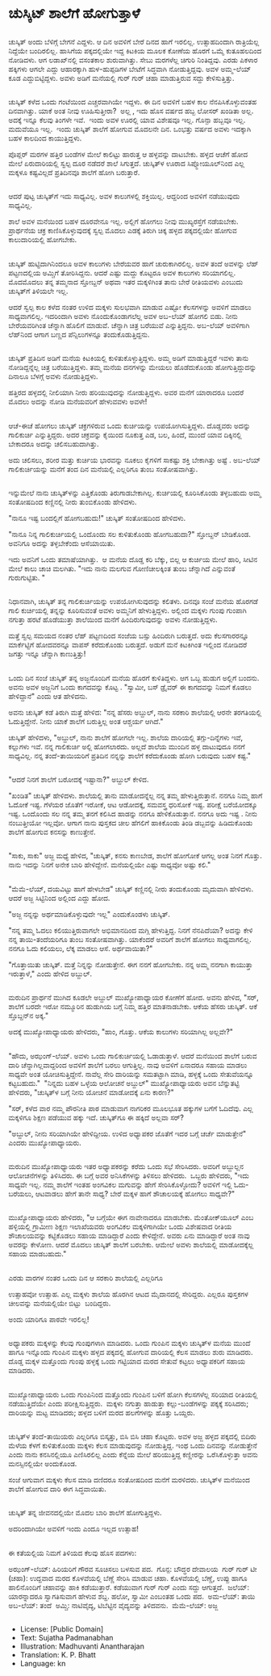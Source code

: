 # ಚುಸ್ಕಿಟ್ ಶಾಲೆಗೆ ಹೋಗುತ್ತಾಳೆ

##
ಚುಸ್ಕಿತ್ ಅಂದು ಬೆಳಿಗ್ಗೆ ಬೇಗನೆ ಎದ್ದಳು. ಆ ದಿನ ಅವಳಿಗೆ ಬೇರೆ ದಿನದ ಹಾಗೆ ಇರಲಿಲ್ಲ. ಉತ್ಸಾಹದಿಂದಾಗಿ ರಾತ್ರಿಯೆಲ್ಲ ನಿದ್ದೆಯೇ ಬಂದಿರಲಿಲ್ಲ. ಹಾಸಿಗೆಯ ಪಕ್ಕದಲ್ಲಿಯೇ ಇದ್ದ ಕಿಟಕಿಯ ಮೂಲಕ ಕೋಣೆಯ ಹೊರಗೆ ಒಮ್ಮೆ ಕುತೂಹಲದಿಂದ ನೋಡಿದಳು. ಆಗ ಲಡಾಖ್‌ನಲ್ಲಿ ವಸಂತಕಾಲ ಶುರುವಾಗಿತ್ತು. ಸೇಬು ಮರಗಳೆಲ್ಲ ಚಿಗುರಿ ನಿಂತಿದ್ದವು. ಎರಡು ಪಿಕಳಾರ ಹಕ್ಕಿಗಳು ಆಗಲೇ ಎದ್ದು ಆಹಾರಕ್ಕಾಗಿ ಹುಳ-ಹುಪ್ಪಡಿಗಳ ಬೇಟೆಗೆ ಸಿದ್ಧವಾಗಿ ನೋಡುತ್ತಿದ್ದವು. ಅವಳ ಅಮ್ಮ-ಲೆಯ್ ಕೂಡ ಎದ್ದುಬಿಟ್ಟಿದ್ದಳು. ಅವಳು ಅಡಿಗೆ ಮನೆಯಲ್ಲಿ ಗುರ್ ಗುರ್ ಚಹಾ ಮಾಡುತ್ತಿರುವ ಸದ್ದು ಕೇಳಿಸುತ್ತಿತ್ತು. 

##
ಚುಸ್ಕಿತ್ ಕಳೆದ ಒಂದು ಗಂಟೆಯಿಂದ ಎಚ್ಚರವಾಗಿಯೇ ಇದ್ದಳು. ಈ ದಿನ ಅವಳಿಗೆ ಬಹಳ ಕಾಲ ನೆನಪಿಸಿಕೊಳ್ಳುವಂತಹ ದಿನವಾಗಿತ್ತು. ಯಾಕೆ ಅಂತ ನೀವು ಊಹಿಸುತ್ತೀರಾ? 
ಅಲ್ಲ , ಇದು ಹೊಸ ವರ್ಷದ ಹಬ್ಬ ಲೋಸರ್ ಖಂಡಿತಾ ಅಲ್ಲ. ಅದಕ್ಕೆ ಇನ್ನೂ ಕೆಲವು ತಿಂಗಳೇ ಇವೆ. 
ಇಂದು ಅವಳ ಊರಲ್ಲಿ ಯಾವ ವಿಶೇಷವೂ ಇಲ್ಲ. ಗೊನ್ಪಾ ಹಬ್ಬವೂ ಇಲ್ಲ. ಮದುವೆಯೂ ಇಲ್ಲ. 
ಇಂದು ಚುಸ್ಕಿತ್ ಶಾಲೆಗೆ ಹೋಗುವ ಮೊದಲನೇ ದಿನ. ಒಂಭತ್ತು ವರ್ಷದ ಅವಳು ಇದಕ್ಕಾಗಿ ಬಹಳ ಕಾಲದಿಂದ ಕಾಯುತ್ತಿದ್ದಳು. 

ಪೊಪ್ಲರ್ ಮರಗಳ ಹತ್ತಿರ ಬಂಡೆಗಳ ಮೇಲೆ ಕಾಲಿಟ್ಟು ಹಾರುತ್ತ ಆ ಹಳ್ಳವನ್ನು ದಾಟಬೇಕು. ಹಳ್ಳದ ಆಚೆಗೆ ಹೋದ ಮೇಲೆ ಏರುದಾರಿಯಲ್ಲಿ ಸ್ವಲ್ಪ ದೂರ ನಡೆದರೆ ಶಾಲೆ ಸಿಗುತ್ತದೆ. ಚುಸ್ಕಿತ್‌ಳ ಊರಾದ ಸಿಪ್ಮೋಯೂಲ್‌ನಿಂದ ಎಲ್ಲ ಮಕ್ಕಳೂ ಕಷ್ಟವಿಲ್ಲದೆ ಪ್ರತಿದಿನವೂ ಶಾಲೆಗೆ ಹೋಗಿ ಬರುತ್ತಾರೆ.

##
ಆದರೆ ಪುಟ್ಟ ಚುಸ್ಕಿತ್‌ಗೆ ಇದು ಸಾಧ್ಯವಿಲ್ಲ. ಅವಳ ಕಾಲುಗಳಲ್ಲಿ ಶಕ್ತಿಯಿಲ್ಲ. ಆದ್ದರಿಂದ ಅವಳಿಗೆ ನಡೆಯುವುದು ಸಾಧ್ಯವಿಲ್ಲ. 

ಶಾಲೆ ಅವಳ ಮನೆಯಿಂದ ಬಹಳ ದೂರವೇನೂ ಇಲ್ಲ. ಅಲ್ಲಿಗೆ ಹೋಗಲು ನೀವು ಮುಖ್ಯರಸ್ತೆಗೆ ನಡೆಯಬೇಕು. ಪ್ರಾರ್ಥನೆಯ ಚಕ್ರ ಕಾಣಿಸಿಕೊಳ್ಳುವುದಕ್ಕೆ ಸ್ವಲ್ಪ ಮೊದಲು ಎಡಕ್ಕೆ ತಿರುಗಿ ಚಿಕ್ಕ ಹಳ್ಳದ ಪಕ್ಕದಲ್ಲಿಯೇ ಹೋಗುವ ಕಾಲುದಾರಿಯಲ್ಲಿ ಹೋಗಬೇಕು. 

##
ಚುಸ್ಕಿತ್ ಹುಟ್ಟಿದಾಗಿನಿಂದಲೂ ಅವಳ ಕಾಲುಗಳು ಬೇರೆಯವರ ಹಾಗೆ ಚುರುಕಾಗಿರಲಿಲ್ಲ. ಅವಳ ತಂದೆ ಅವಳನ್ನು ಲೆಹ್ ಪಟ್ಟಣದಲ್ಲಿಯ ಅಮ್ಚಿಗೆ ತೋರಿಸಿದ್ದನು. ಆದರೆ ಎಷ್ಟು ಮದ್ದು ಕೊಟ್ಟರೂ ಅವಳ ಕಾಲುಗಳು ಸರಿಯಾಗಲಿಲ್ಲ. ಮೊದಮೊದಲು ತನ್ನ ತಮ್ಮನಾದ ಸ್ತೋಬ್ದನ್ ಅಥವಾ ಇತರ ಮಕ್ಕಳಿಗಿಂತ ತಾನು ಬೇರೆ ರೀತಿಯವಳು ಎಂಬುದು ಚುಸ್ಕಿತ್‌ಗೆ ತಿಳಿಯಲೇ ಇಲ್ಲ.

ಆದರೆ ಸ್ವಲ್ಪ ಕಾಲ ಕಳೆದ ನಂತರ ಉಳಿದ ಮಕ್ಕಳು ಸುಲಭವಾಗಿ ಮಾಡುವ ಎಷ್ಟೋ ಕೆಲಸಗಳನ್ನು ಅವಳಿಗೆ ಮಾಡಲು ಸಾಧ್ಯವಾಗಲಿಲ್ಲ. ಇದರಿಂದಾಗಿ ಅವಳು ನೊಂದುಕೊಂಡಾಗಲೆಲ್ಲ ಅವಳ ಅಬ-ಲೆಯ್ ಹೋಗಲಿ ಬಿಡು. ನೀನು ಬೇರೆಯವರಿಗಿಂತ ಚೆನ್ನಾಗಿ ಹೊಲಿಗೆ ಮಾಡುವೆ. ಚೆನ್ನಾಗಿ ಚಿತ್ರ ಬರೆಯುವೆ ಎನ್ನುತ್ತಿದ್ದನು. ಅಬ-ಲೆಯ್ ಅವಳಿಗಾಗಿ ಲೆಹ್‌ನಿಂದ ಆಗಾಗ ಬಣ್ಣದ ಪೆನ್ಸಿಲುಗಳನ್ನೂ ತಂದುಕೊಡುತ್ತಿದ್ದನು. 

##
ಚುಸ್ಕಿತ್ ಪ್ರತಿದಿನ ಅಡಿಗೆ ಮನೆಯ ಕಿಟಕಿಯಲ್ಲಿ ಕುಳಿತುಕೊಳ್ಳುತ್ತಿದ್ದಳು. ಅಮ್ಮ ಅಡಿಗೆ ಮಾಡುತ್ತಿದ್ದರೆ ಇವಳು ತಾನು ನೋಡಿದ್ದನ್ನೆಲ್ಲ ಚಿತ್ರ ಬರೆಯುತ್ತಿದ್ದಳು. ತಮ್ಮ ಮನೆಯ ದನಗಳನ್ನು ಮೇಯಲು ಹೊಡೆದುಕೊಂಡು ಹೋಗುತ್ತಿದ್ದುದನ್ನು ದಿನಾಲೂ ಬೆಳಗ್ಗೆ ಅವಳು ನೋಡುತ್ತಿದ್ದಳು.

ಹತ್ತಿರದ ಹಳ್ಳದಲ್ಲಿ ನೀಲಿಯಾಗಿ ನೀರು ಹರಿಯುವುದನ್ನು ನೋಡುತ್ತಿದ್ದಳು. ಅವರ ಮನೆಗೆ ಯಾರಾದರೂ ಬಂದರೆ ಮೊದಲು ಅದನ್ನು ನೋಡಿ ಮನೆಯವರಿಗೆ ಹೇಳುವವಳು ಅವಳೇ! 

##
ಆಚೆ-ಈಚೆ ಹೋಗಲು ಚುಸ್ಕಿತ್ ಚಕ್ರಗಳಿರುವ ಒಂದು ಕುರ್ಚಿಯನ್ನು ಉಪಯೋಗಿಸುತ್ತಿದ್ದಳು. ದೊಡ್ಡವರು ಅದನ್ನು ಗಾಲಿಕುರ್ಚಿ ಎನ್ನುತ್ತಿದ್ದರು. ಅದರ ಚಕ್ರವನ್ನು ಕೈಯಿಂದ ನೂಕುತ್ತ ಎಡ, ಬಲ, ಹಿಂದೆ, ಮುಂದೆ ಯಾವ ದಿಕ್ಕಿನಲ್ಲಿ ಬೇಕಾದರೂ ಅದನ್ನು ಚಲಿಸಬಹುದಾಗಿತ್ತು.

ಅದು ಚಲಿಸಲು, ಶರೀರ ಮತ್ತು ಕುರ್ಚಿಯ ಭಾರವನ್ನು ನೂಕಲು ಕೈಗಳಿಗೆ ಸಾಕಷ್ಟು ಶಕ್ತಿ ಬೇಕಾಗಿತ್ತು ಅಷ್ಟೆ . ಅಬ-ಲೆಯ್ ಗಾಲಿಕುರ್ಚಿಯನ್ನು ಮನೆಗೆ ತಂದ ದಿನ ಮನೆಯಲ್ಲಿ ಎಲ್ಲರಿಗೂ ತುಂಬ ಸಂತೋಷವಾಗಿತ್ತು. 

##
ಇನ್ನುಮೇಲೆ ನಾನು ಚುಸ್ಕಿತ್‌ಳನ್ನು ಎತ್ತಿಕೊಂಡು ತಿರುಗಾಡಬೇಕಾಗಿಲ್ಲ. ಕುರ್ಚಿಯಲ್ಲಿ ಕೂರಿಸಿಕೊಂಡು ತಳ್ಳಬಹುದು ಅಮ್ಮ ಸಂತೋಷದಿಂದ ಕಣ್ಣಿನಲ್ಲಿ ನೀರು ತುಂಬಿಕೊಂಡು ಹೇಳಿದಳು. 

"ನಾನೂ ಇಷ್ಟ ಬಂದಲ್ಲಿಗೆ ಹೋಗಬಹುದು!" ಚುಸ್ಕಿತ್ ಸಂತೋಷದಿಂದ ಹೇಳಿದಳು. 

"ನಾನೂ ನಿನ್ನ ಗಾಲಿಕುರ್ಚಿಯಲ್ಲಿ ಒಂದೊಂದು ಸಲ ಕುಳಿತುಕೊಂಡು ಹೋಗಬಹುದಾ?" ಸ್ತೋಬ್ದನ್ ಬೇಡಿಕೊಂಡ. ಅವನಿಗೂ ಅದನ್ನು ತಳ್ಳಬೇಕೆಂದು ಆಸೆಯಾಯಿತು. 

ಇದು ಅವನಿಗೆ ಒಂದು ತಮಾಷೆಯಾಗಿತ್ತು. 
ಆ ಮನೆಯ ದೊಡ್ಡ ಕರಿ ಬೆಕ್ಕು, ಬಿಲ್ಲ ಆ ಕುರ್ಚಿಯ ಮೇಲೆ ಹಾರಿ, ಸೀಟಿನ ಮೇಲೆ ಕಾಲು ಚಾಚಿ ಮಲಗಿತು. "ಇದು ನಾನು ಮಲಗುವ ಗೋಣಿಚೀಲಕ್ಕಿಂತ ತುಂಬ ಚೆನ್ನಾಗಿದೆ ಎನ್ನುವಂತೆ ಗುರುಗುಟ್ಟಿತು. "

##
ನಿಧಾನವಾಗಿ, ಚುಸ್ಕಿತ್ ತನ್ನ ಗಾಲಿಕುರ್ಚಿಯನ್ನು ಉಪಯೋಗಿಸುವುದನ್ನು ಕಲಿತಳು. ದಿನವೂ ಸಂಜೆ ಮನೆಯ ಹೊರಗಡೆ ಗಾಲಿ ಕುರ್ಚಿಯಲ್ಲಿ ತನ್ನನ್ನು ಕೂರಿಸುವಂತೆ ಅವಳು ಅಮ್ಮನಿಗೆ ಹೇಳುತ್ತಿದ್ದಳು. ಅಲ್ಲಿಂದ ಮಕ್ಕಳು ಗುಂಪು ಗುಂಪಾಗಿ ನಗುತ್ತಾ ಹರಟೆ ಹೊಡೆಯುತ್ತಾ ಶಾಲೆಯಿಂದ ಮನೆಗೆ ಹಿಂದಿರುಗುವುದನ್ನು ಅವಳು ನೋಡುತ್ತಿದ್ದಳು. 

ಮತ್ತೆ ಸ್ವಲ್ಪ ಸಮಯದ ನಂತರ ಲೆಹ್ ಪಟ್ಟಣದಿಂದ ಸಂಜೆಯ ಬಸ್ಸು ಹಿಂದಿರುಗಿ ಬರುತ್ತದೆ. ಅದು ಕೆಲಸಗಾರರನ್ನೂ ಮಾರ್ಕೆಟ್ಟಿಗೆ ಹೋದವರನ್ನೂ ವಾಪಸ್ ಕರೆದುಕೊಂಡು ಬರುತ್ತದೆ. ಅಡುಗೆ ಮನೆ ಕಿಟಕಿಗಿಂತ ಇಲ್ಲಿಂದ ನೋಡಿದರೆ ಜಗತ್ತು ಇನ್ನೂ ಚೆನ್ನಾಗಿ ಕಾಣುತ್ತಿತ್ತು! 

##
ಒಂದು ದಿನ ಸಂಜೆ ಚುಸ್ಕಿತ್ ತನ್ನ ಅಜ್ಜನೊಂದಿಗೆ ಮನೆಯ ಹೊರಗೆ ಕುಳಿತಿದ್ದಳು. ಆಗ ಒಬ್ಬ ಹುಡುಗ ಅಲ್ಲಿಗೆ ಬಂದನು. ಅವನು ಅವಳ ಅಜ್ಜನಿಗೆ ಒಂದು ಕಾಗದವನ್ನು ಕೊಟ್ಟ . "ಸ್ವಾಮೀ, ಬಸ್ ಡ್ರೈವರ್ ಈ ಕಾಗದವನ್ನು ನಿಮಗೆ ಕೊಡಲು ಹೇಳಿದ್ದಾನೆ" ಎಂದು ಆತ ಹೇಳಿದನು. 

ಅವನು ಚುಸ್ಕಿತ್ ಕಡೆ ತಿರುಗಿ ಮತ್ತೆ ಹೇಳಿದ: "ನನ್ನ ಹೆಸರು ಅಬ್ದುಲ್, ನಾನು ಸರಕಾರಿ ಶಾಲೆಯಲ್ಲಿ ಆರನೇ ತರಗತಿಯಲ್ಲಿ ಓದುತ್ತಿದ್ದೇನೆ. ನೀನು ಯಾಕೆ ಶಾಲೆಗೆ ಬರುತ್ತಿಲ್ಲ ಅಂತ ಆಶ್ಚರ್ಯ ಆಗಿದೆ." 

ಚುಸ್ಕಿತ್ ಹೇಳಿದಳು, "ಅಬ್ದುಲ್, ನಾನು ಶಾಲೆಗೆ ಹೋಗಲೇ ಇಲ್ಲ. ಶಾಲೆಯ ದಾರಿಯಲ್ಲಿ ತಗ್ಗು-ದಿನ್ನೆಗಳು ಇವೆ, ಕಲ್ಲುಗಳು ಇವೆ. ನನ್ನ ಗಾಲಿಕುರ್ಚಿ ಅಲ್ಲಿ ಹೋಗಲಾರದು. ಅಲ್ಲದೆ ಶಾಲೆಯ ಮುಂದಿನ ಹಳ್ಳ ದಾಟುವುದೂ ನನಗೆ ಸಾಧ್ಯವಿಲ್ಲ. ನನ್ನ ತಂದೆ-ತಾಯಿಯರಿಗೆ ಪ್ರತಿದಿನ ನನ್ನನ್ನು ಶಾಲೆಗೆ ಕರೆದುಕೊಂಡು ಹೋಗಿ ಬರುವುದು ಬಹಳ ಕಷ್ಟ."

##
"ಆದರೆ ನಿನಗೆ ಶಾಲೆಗೆ ಬರೋದಕ್ಕೆ ಇಷ್ಟಾನಾ?" ಅಬ್ದುಲ್ ಕೇಳಿದ. 

"ಖಂಡಿತ" ಚುಸ್ಕಿತ್ ಹೇಳಿದಳು. ಶಾಲೆಯಲ್ಲಿ ತಾನು ಮಾಡೋದನ್ನೆಲ್ಲ ನನ್ನ ತಮ್ಮ ಹೇಳುತ್ತಿರುತ್ತಾನೆ. ನನಗೂ ನಿಮ್ಮ ಹಾಗೆ ಓದೋಕೆ ಇಷ್ಟ. ಗೆಳೆಯರ ಜೊತೆಗೆ ಇರೋಕೆ, ಆಟ ಆಡೋದಕ್ಕೆ, ಸಮವಸ್ತ್ರ ಧರಿಸೋಕೆ ಇಷ್ಟ. ಪರೀಕ್ಷೆ ಬರೆಯೋದಕ್ಕೂ ಇಷ್ಟ. ಒಂದೊಂದು ಸಲ ನನ್ನ ತಮ್ಮ ತನಗೆ ಕಲಿಸಿದ ಹಾಡನ್ನು ನನಗೂ ಹೇಳಿಕೊಡುತ್ತಾನೆ. ನನಗೂ ಅದು ಇಷ್ಟ . ನೀನು ನಂಬುತ್ತೀಯೋ ಇಲ್ಲವೋ. ಆಗಾಗ ನಾನು ಪುಸ್ತಕದ ಚೀಲ ಹೆಗಲಿಗೆ ಹಾಕಿಕೊಂಡು ತಿಂಡಿ ಡಬ್ಬವನ್ನು ಹಿಡಿದುಕೊಂಡು ಶಾಲೆಗೆ ಹೋಗುವ ಕನಸನ್ನು ಕಾಣುತ್ತೇನೆ. 

##
"ಸಾಕು, ಸಾಕು" ಅಜ್ಜ ಮಧ್ಯೆ ಹೇಳಿದ, "ಚುಸ್ಕಿತ್, ಕನಸು ಕಾಣಬೇಡ, ಶಾಲೆಗೆ ಹೋಗೋಕೆ ಆಗಲ್ಲ ಅಂತ ನಿನಗೆ ಗೊತ್ತು. ನಾನು ಇದನ್ನು ನಿನಗೆ ಅನೇಕ ಬಾರಿ ಹೇಳಿದ್ದೇನೆ. ಮನೆಯಲ್ಲಿಯೇ ಎಷ್ಟು ಸಾಧ್ಯವೋ ಅಷ್ಟು ಕಲಿ."

##
"ಮೆಮೆ-ಲೆಯ್, ದಯವಿಟ್ಟು ಹಾಗೆ ಹೇಳಬೇಡ" ಚುಸ್ಕಿತ್ ಕಣ್ಣಿನಲ್ಲಿ ನೀರು ತಂದುಕೊಂಡು ಮೃದುವಾಗಿ ಹೇಳಿದಳು. ಆದರೆ ಅಜ್ಜ ಸಿಟ್ಟಿನಿಂದ ಅಲ್ಲಿಂದ ಎದ್ದು ಹೋದ.

"ಅಜ್ಜ ನನ್ನನ್ನು ಅರ್ಥಮಾಡಿಕೊಳ್ಳುವುದೇ ಇಲ್ಲ" ಎಂದುಕೊಂಡಳು ಚುಸ್ಕಿತ್. 

"ನನ್ನ ತಮ್ಮ ಓದಲು ಕಲಿಯುತ್ತಿರುವಾಗಲೇ ಅಭಿಮಾನದಿಂದ ಮಗ್ಗಿ ಹೇಳುತ್ತಿದ್ದ. ನಿನಗೆ ನೆನಪಿದೆಯಾ? ಅದನ್ನು ಕೇಳಿ ನನ್ನ ತಾಯಿ-ತಂದೆಯರಿಗೂ ತುಂಬ ಸಂತೋಷವಾಗಿತ್ತು. ಯಾಕೆಂದರೆ ಅವರಿಗೆ ಶಾಲೆಗೆ ಹೋಗಲು ಸಾಧ್ಯವಾಗಲಿಲ್ಲ. ನನಗೂ ಓದು ಕಲಿಯಲು, ಲೆಕ್ಕ ಮಾಡಲು ಆಸೆ. ಅರ್ಥವಾಯಿತಾ?" 

"ಗೊತ್ತಾಯಿತು ಚುಸ್ಕಿತ್. ಮತ್ತೆ ನಿನ್ನನ್ನು ನೋಡುತ್ತೇನೆ. ಈಗ ನನಗೆ ಹೋಗಬೇಕು. ನನ್ನ ಅಮ್ಮ ನನಗಾಗಿ ಕಾಯುತ್ತಾ ಇರುತ್ತಾಳೆ," ಎಂದು ಹೇಳಿದ ಅಬ್ದುಲ್. 

##
ಮರುದಿನ ಪ್ರಾರ್ಥನೆ ಮುಗಿದ ಕೂಡಲೇ ಅಬ್ದುಲ್ ಮುಖ್ಯೋಪಾಧ್ಯಾಯರ ಕೋಣೆಗೆ ಹೋದ. ಅವನು ಹೇಳಿದ, "ಸರ್, ಶಾಲೆಗೆ ಬರದೇ ಇರೋ ನಮ್ಮೂರಿನ ಹುಡುಗಿಯ ಬಗ್ಗೆ ನಿಮ್ಮ ಹತ್ತಿರ ಮಾತನಾಡಬೇಕು. ಆಕೆಯ ಹೆಸರು ಚುಸ್ಕಿತ್. ಆಕೆ ಸ್ತೊಬ್ದನ್‌ನ ಅಕ್ಕ." 

ಅದಕ್ಕೆ ಮುಖ್ಯೋಪಾಧ್ಯಾಯರು ಹೇಳಿದರು, "ಹಾಂ, ಗೊತ್ತು. ಆಕೆಯ ಕಾಲುಗಳು ಸರಿಯಾಗಿಲ್ಲ ಅಲ್ಲವೇ?"

##
"ಹೌದು, ಅಝಂಗ್-ಲೆಯ್. ಅವಳು ಒಂದು ಗಾಲಿಕುರ್ಚಿಯಲ್ಲಿ ಓಡಾಡುತ್ತಾಳೆ. ಆದರೆ ಮನೆಯಿಂದ ಶಾಲೆಗೆ ಬರುವ ದಾರಿ ಚೆನ್ನಾಗಿಲ್ಲವಾದ್ದರಿಂದ ಅವಳಿಗೆ ಶಾಲೆಗೆ ಬರಲು ಆಗುತ್ತಿಲ್ಲ. ನಾವು ಅವಳಿಗೆ ಏನಾದರೂ ಸಹಾಯ ಮಾಡಲು ಸಾಧ್ಯವೇ ಅಂತ ಯೋಚಿಸುತ್ತಿದ್ದೇನೆ. ನಾವೆಲ್ಲ ಸೇರಿ ದಾರಿಯನ್ನು ಸಮತಟ್ಟಾಗಿ ಮಾಡಿ, ಹಳ್ಳಕ್ಕೆ ಒಂದು ಸೇತುವೆಯನ್ನೂ ಕಟ್ಟಬಹುದು." 
"ನಿನ್ನದು ಬಹಳ ಒಳ್ಳೆಯ ಆಲೋಚನೆ ಅಬ್ದುಲ್‌" ಮುಖ್ಯೋಪಾಧ್ಯಾಯರು ಅವನ ಬೆನ್ನುತಟ್ಟಿ ಹೇಳಿದರು, "ಚುಸ್ಕಿತ್‌ಳ ಬಗ್ಗೆ ನೀನು ಯೋಚನೆ ಮಾಡೋದಕ್ಕೆ ಏನು ಕಾರಣ?"

"ಸರ್, ಕಳೆದ ವಾರ ನಮ್ಮ ಪೌರನೀತಿ ಪಾಠ ಮಾಡುವಾಗ ನಾಗರಿಕರ ಮೂಲಭೂತ ಹಕ್ಕುಗಳ ಬಗೆಗೆ ಓದಿದೆವು. ಎಲ್ಲ ಮಕ್ಕಳಿಗೂ ಶಿಕ್ಷಣ ಪಡೆಯುವ ಹಕ್ಕು ಇದೆ. ಚುಸ್ಕಿತ್‌ಗೂ ಈ ಹಕ್ಕಿದೆ ಅಲ್ಲವಾ ಸರ್?

"ಅಬ್ದುಲ್, ನೀನು ಸರಿಯಾಗಿಯೇ ಹೇಳಿದ್ದೀಯ. ಉಳಿದ ಅಧ್ಯಾಪಕರ ಜೊತೆಗೆ ಇದರ ಬಗ್ಗೆ ಚರ್ಚೆ ಮಾಡುತ್ತೇನೆ" ಎಂದರು ಮುಖ್ಯೋಪಾಧ್ಯಾಯರು. 

##
ಮರುದಿನ ಮುಖ್ಯೋಪಾಧ್ಯಾಯರು ಇತರ ಅಧ್ಯಾಪಕರನ್ನು ಕರೆದು ಒಂದು ಸಭೆ ಸೇರಿಸಿದರು. ಅವರಿಗೆ ಅಬ್ದುಲ್ಲನ ಆಲೋಚನೆಗಳನ್ನು ತಿಳಿಸಿದರು. ಈ ಬಗ್ಗೆ ಅವರ ಅನಿಸಿಕೆಗಳನ್ನು ತಿಳಿಸಲು ಹೇಳಿದರು. 
ಒಬ್ಬರು ಹೇಳಿದರು, "ಇದು ಸಾಧ್ಯವೇ ಇಲ್ಲ. ನಮ್ಮ ಶಾಲೆಗೆ ಇಂತಹ ಅಂಗವಿಕಲ ಮಗುವನ್ನು ಹೇಗೆ ಸೇರಿಸಿಕೊಳ್ಳೋದು? ಅವಳಿಗೆ ಇಲ್ಲಿ ಓದು-ಬರೆಯಲು, ಆಟವಾಡಲು ಹೇಗೆ ತಾನೇ ಸಾಧ್ಯ? ಬೇರೆ ಮಕ್ಕಳ ಹಾಗೆ ಶೌಚಾಲಯಕ್ಕೆ ಹೋಗಲು ಸಾಧ್ಯವೇ?"

##
ಮುಖ್ಯೋಪಾಧ್ಯಾಯರು ಹೇಳಿದರು, "ಆ ಬಗ್ಗೆಯೇ ಈಗ ನಾವೇನಾದರೂ ಮಾಡಬೇಕು. ಮೆಂತೋಕ್‌ಯೂಲ್ ಎಂಬ ಹಳ್ಳಿಯಲ್ಲಿ ಗ್ರಾಮೀಣ ಶಿಕ್ಷಣ ಇಲಾಖೆಯವರು ಅಂಗವಿಕಲ ಮಕ್ಕಳಿಗಾಗಿಯೇ ಒಂದು ವಿಶೇಷವಾದ ರೀತಿಯ ಶೌಚಾಲಯವನ್ನು ಕಟ್ಟಿಕೊಡಲು ಸಹಾಯ ಮಾಡಿದ್ದಾರೆ ಎಂದು ಕೇಳಿದ್ದೇನೆ. ಅವರು ಏನು ಮಾಡಿದ್ದಾರೆ ಅಂತ ನಾವು ಅವರನ್ನು ಕೇಳೋಣ. ಆದರೆ ಮೊದಲು ಚುಸ್ಕಿತ್ ಶಾಲೆಗೆ ಬರಬೇಕು. ಆಮೇಲೆ ಅವಳು ಶಾಲೆಯಲ್ಲಿ ಮಾಡೋದಕ್ಕೆಲ್ಲ ಸಹಾಯ ಮಾಡಬಹುದು."

##
ಎರಡು ವಾರಗಳ ನಂತರ ಒಂದು ದಿನ ಆ ಸರಕಾರಿ ಶಾಲೆಯಲ್ಲಿ ಎಲ್ಲರಿಗೂ

ಉತ್ಸಾಹವೋ ಉತ್ಸಾಹ. ಎಲ್ಲ ಮಕ್ಕಳು ಶಾಲೆಯ ಹೊರಗಿನ ಆಟದ ಮೈದಾನದಲ್ಲಿ ಸೇರಿದ್ದರು. ಎಲ್ಲರೂ ಪುಸ್ತಕಗಳ ಚೀಲವನ್ನು ಮನೆಯಲ್ಲಿಯೇ ಬಿಟ್ಟು  ಬಂದಿದ್ದರು.

ಅಂದು ಯಾರಿಗೂ ಪಾಠವೇ ಇರಲಿಲ್ಲ!  

##
ಅಧ್ಯಾಪಕರು ಮಕ್ಕಳನ್ನು ಕೆಲವು ಗುಂಪುಗಳಾಗಿ ಮಾಡಿದರು. ಒಂದು ಗುಂಪಿನ ಮಕ್ಕಳು ಚುಸ್ಕಿತ್‌ಳ ಮನೆಯ ಮುಂದೆ ಹಾಗೂ ಇನ್ನೊಂದು ಗುಂಪಿನ ಮಕ್ಕಳು ಹಳ್ಳದ ಪಕ್ಕದಲ್ಲಿ ಹೋಗುವ ದಾರಿಯಲ್ಲಿ ಕೆಲಸ ಮಾಡಲು ಶುರು ಮಾಡಿದರು. ದೊಡ್ಡ ಮಕ್ಕಳ ಮತ್ತೊಂದು ಗುಂಪು ಹಳ್ಳಕ್ಕೆ ಒಂದು ಗಟ್ಟಿಯಾದ ಮರದ ಸೇತುವೆ ಕಟ್ಟಲು ಅಧ್ಯಾಪಕರಿಗೆ ಸಹಾಯ ಮಾಡಿದರು. 

##
ಮುಖ್ಯೋಪಾಧ್ಯಾಯರು ಒಂದು ಗುಂಪಿನಿಂದ ಮತ್ತೊಂದು ಗುಂಪಿನ ಬಳಿಗೆ ಹೋಗಿ ಕೆಲಸಗಳೆಲ್ಲ ಸರಿಯಾದ ರೀತಿಯಲ್ಲಿ ನಡೆಯುತ್ತಿದೆಯೇ ಎಂದು ಪರೀಕ್ಷಿಸುತ್ತಿದ್ದರು.  ಮಕ್ಕಳು ನಗುತ್ತಾ ಹಾಡುತ್ತಾ ಕಲ್ಲು-ಬಂಡೆಗಳನ್ನು ಪಕ್ಕಕ್ಕೆ ಸರಿಸಿದರು; ದಾರಿಯನ್ನು ಮಟ್ಟ ಮಾಡಿದರು; ಹಳ್ಳದ ಬಳಿಗೆ ಮರದ ಹಲಗೆಗಳನ್ನು ಹೊತ್ತು ಒಯ್ದರು. 

##
ಚುಸ್ಕಿತ್‌ಳ ತಂದೆ-ತಾಯಿಯರು ಎಲ್ಲರಿಗೂ ಬಿಸ್ಕತ್ತು, ಬಿಸಿ ಬಿಸಿ ಚಹಾ ಕೊಟ್ಟರು. ಅವಳ ಅಜ್ಜ ಹಳ್ಳದ ಪಕ್ಕದಲ್ಲಿ ಬಿದಿರು ಮೆಳೆಯ ಕೆಳಗೆ ಕುಳಿತುಕೊಂಡು ಮಕ್ಕಳು ಕೆಲಸ ಮಾಡುವುದನ್ನು ನೋಡುತ್ತಿದ್ದ. ಇಂಥ ಒಂದು ದಿನವನ್ನು ನೋಡುತ್ತೇನೆ ಎಂದು ನಾನು ಕನಸಿನಲ್ಲಿಯೂ ಎಣಿಸಿರಲಿಲ್ಲ ಎಂದು ಕೆನ್ನೆಯ ಮೇಲೆ ಹರಿಯುತ್ತಿದ್ದ ಕಣ್ಣೀರನ್ನು ಒರೆಸಿಕೊಳ್ಳುತ್ತಾ ಅವನು ಮನಸ್ಸಿನಲ್ಲಿಯೇ ಅಂದುಕೊಂಡ. 

ಸಂಜೆ ಆಗುವಾಗ ಮಕ್ಕಳು ಕೆಲಸ ಮಾಡಿ ದಣಿದರೂ ಸಂತೋಷದಿಂದ ಮನೆಗೆ ಮರಳಿದರು. ಚುಸ್ಕಿತ್‌ಳ ಮನೆಯಿಂದ ಶಾಲೆಗೆ ಹೋಗುವ ದಾರಿ ಈಗ ಸಿದ್ಧವಾಯಿತು. 

##
ಚುಸ್ಕಿತ್ ತನ್ನ ಜೀವನದಲ್ಲಿಯೇ ಮೊದಲ ಬಾರಿ ಶಾಲೆಗೆ ಹೋಗುತ್ತಿದ್ದಳು.

ಅದರಿಂದಾಗಿಯೇ ಅವಳಿಗೆ ಇಂದು ಎಂದೂ ಇಲ್ಲದ ಉತ್ಸಾಹ! 

##
ಈ ಕತೆಯಲ್ಲಿಯ ನಿಮಗೆ ತಿಳಿಯದ ಕೆಲವು ಹೊಸ ಪದಗಳು:

ಅಝಂಗ್-ಲೆಯ್: ಹಿರಿಯರಿಗೆ ಗೌರವ ಸೂಚಿಸಲು ಬಳಸುವ ಪದ. 
ಗೊನ್ಪ: ಬೌದ್ಧರ ದೇವಾಲಯ 
ಗುರ್ ಗುರ್ ಟೀ (ಚಹಾ): ಉದ್ದವಾದ ಮರದ ಕೊಳವೆಯಲ್ಲಿ ಬೆಣ್ಣೆ ಸೇರಿಸಿ ಮಾಡುವ ಚಹಾ. ಕೊಳವೆಯಲ್ಲಿ ಬೆಣ್ಣೆ, ಉಪ್ಪು ಹಾಗೂ ಹಾಲಿನೊಂದಿಗೆ ಚಹಾವನ್ನು ಹಾಕಿ ಕಡೆಯುತ್ತಾರೆ. ಕಡೆಯುವಾಗ ಗುರ್ ಗುರ್ ಎಂದು ಸದ್ದು ಆಗುತ್ತದೆ. 
ಜಲೆಯ್: ಯಾರನ್ನಾದರೂ ಸ್ವಾಗತಿಸುವಾಗ ಹೇಳುವ ಶಬ್ದ. ಹಲೋ, ಸ್ವಾಮೀ ಎಂಬಂತಹ ಒಂದು ಪದ. 
ಅಮ-ಲೆಯ್: ತಾಯಿ 
ಅಬ-ಲೆಯ್: ತಂದೆ 
ಅಮ್ಚಿ: ನಾಟಿವೈದ್ಯ, ಟಿಬೆಟ್ಟಿನ ವೈದ್ಯವನ್ನು ತಿಳಿದವನು. 
ಮೆಮೆ-ಲೆಯ್: ಅಜ್ಜ 

##
* License: [Public Domain]
* Text: Sujatha Padmanabhan
* Illustration: Madhuvanti Anantharajan
* Translation: K. P. Bhatt
* Language: kn
